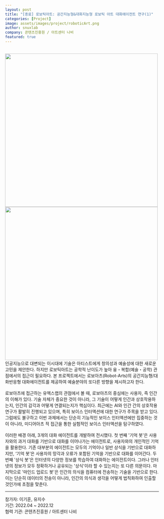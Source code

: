 ```yaml
---
layout: post
title: "[종료] 로보틱아트: 공간지능형&대화지능형 로보틱 아트 대화에이전트 연구(1)"
categories: [Project]
image: assets/images/project/roboticArt.png
author: snuxlab
company: 콘텐츠진흥원 / 아트센터 나비
featured: true
---
```


<p>
<br>
<img src="{{site.baseurl}}/assets/images/project/roboticArt.jpg" style="width: 500px; max-width: 100%; height: auto;">
<img src="{{site.baseurl}}/assets/images/project/roboticArt_agents.jpg" style="width: 500px; max-width: 100%; height: auto;">
<br>
인공지능으로 대변되는 이시대에 기술은 아티스트에게 창의성과 예술성에 대한 새로운 고민을 제안한다. 하지만 로보틱아트는 공학적 난이도가 높아 융・복합(예술・공학) 관점에서의 접근이 필요하다. 본 프로젝트에서는 로보아츠(Robot-Arts)의 공간지능형/대화반응형 대화에이전트를 제공하여 예술분야의 또다른 방향을 제시하고자 한다.<br>
<br>
로보아츠에 접근하는 유엑스랩의 관점에서 볼 때, 로보아츠의 중심에는 사용자, 즉 인간의 이해가 있다. 기술 자체가 중요한 것이 아니라, 그 기술이 어떻게 인간과 상호작용하는지, 인간의 감각과 어떻게 연결되는지가 핵심이다. 최근에는 AI와 인간 간의 상호작용 연구가 활발히 진행되고 있으며, 특히 보이스 인터액션에 대한 연구가 주목을 받고 있다. 그럼에도 불구하고 이번 과제에서는 단순히 기능적인 보이스 인터액션에만 집중하는 것이 아니라, 미디어아츠 적 접근을 통한 실험적인 보이스 인터액션을 탐구하였다.<br>
<br>
이러한 배경 아래, 3개의 대화 에이전트를 개발하여 전시했다. 첫 번째 '기억 봇'은 사용자와의 과거 대화를 기반으로 대화를 이어나가는 에이전트로, 사용자와의 개인적인 기억을 활용한다. 기존 대부분의 에이전트는 모두의 기억이나 일반 상식을 기반으로 대화하지만, ‘기억 봇’은 사용자의 망각과 오류가 포함된 기억을 기반으로 대화를 이어간다. 두 번째 '상식 봇'은 인터넷의 다양한 정보를 학습하여 대화하는 에이전트이다. 그러나 인터넷의 정보가 모두 정확하거나 공유되는 '상식'이라 할 수 있는지는 또 다른 의문이다. 마지막으로 '마인드 업로드 봇'은 인간의 의식을 컴퓨터에 전송하는 기술을 기반으로 한다. 이는 단순히 데이터의 전송이 아니라, 인간의 의식과 생각을 어떻게 법칙화하여 인출할 것인가에 초점을 맞춘다.
</p>

<hr>
참가자: 이기훈, 유지수 <br>
기간: 2022.04 ~ 2022.12 <br>
협력 기관: 콘텐츠진흥원 / 아트센터 나비

